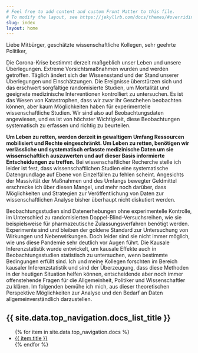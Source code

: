 ```yaml
---
# Feel free to add content and custom Front Matter to this file.
# To modify the layout, see https://jekyllrb.com/docs/themes/#overriding-theme-defaults
slug: index
layout: home
---
```


Liebe Mitbürger, geschätzte wissenschaftliche Kollegen, sehr geehrte Politiker, 

Die Corona-Krise bestimmt derzeit maßgeblich unser Leben und unsere Überlegungen.
Extreme Vorsichtsmaßnahmen wurden und werden getroffen.
Täglich ändert sich der Wissensstand und der Stand unserer Überlegungen und Einschätzungen.
Die Ereignisse überstürzen sich und das erschwert sorgfältige randomisierte Studien, um Mortalität und geeignete medizinische Interventionen kontrolliert zu untersuchen.
Es ist das Wesen von Katastrophen, dass wir zwar ihr Geschehen beobachten können, aber kaum Möglichkeiten haben für experimentelle wissenschaftliche Studien.
Wir sind also auf Beobachtungsdaten angewiesen, und es ist von höchster Wichtigkeit, diese Beobachtungen systematisch zu erfassen und richtig zu beurteilen.

**Um Leben zu retten, werden derzeit in gewaltigem Umfang Ressourcen mobilisiert und Rechte eingeschränkt.
Um Leben zu retten, benötigen wir verlässliche und systematisch erfasste medizinische Daten um sie wissenschaftlich auszuwerten und auf dieser Basis informierte Entscheidungen zu treffen.**
Bei wissenschaftlicher Recherche stelle ich leider ist fest, dass wissenschaftlichen Studien eine systematische Datengrundlage auf Ebene von Einzelfällen zu fehlen scheint.
Angesichts der Massivität der Maßnahmen und des Umfangs bewegter Geldmittel erschrecke ich über diesen Mangel, und mehr noch darüber, dass Möglichkeiten und Strategien zur Veröffentlichung von Daten zur wissenschaftlichen Analyse bisher überhaupt nicht diskutiert werden.

Beobachtungsstudien sind Datenerhebungen ohne experimentelle Kontrolle, im Unterschied zu randomisierten Doppel-Blind-Versuchsreihen, wie sie beispielsweise für pharmazeutische Zulassungsverfahren benötigt werden.
Experimente sind und bleiben der goldene Standard zur Untersuchung von Wirkungen und Nebenwirkungen. 
Doch leider sind sie nicht immer möglich, wie uns diese Pandemie sehr deutlich vor Augen führt.
Die Kausale Inferenzstatistik wurde entwickelt, um kausale Effekte auch in Beobachtungsstudien statistisch zu untersuchen, wenn bestimmte Bedingungen erfüllt sind.
Ich und meine Kollegen forschten im Bereich kausaler Inferenzstatistik und sind der Überzeugung, dass diese Methoden in der heutigen Situation helfen können, entscheidende aber noch immer offenstehende Fragen für die Allgemeinheit, Politiker und Wissenschaftler zu klären.
Im folgenden bemühe ich mich, aus dieser theoretischen Perspektive Möglichkeiten zur Analyse und den Bedarf an Daten allgemeinverständlich darzustellen.


<h2>{{ site.data.top_navigation.docs_list_title }}</h2>
<ul>
   {% for item in site.data.top_navigation.docs %}
      <li><a href="{{ item.url }}">{{ item.title }}</a></li>
   {% endfor %}
</ul>




